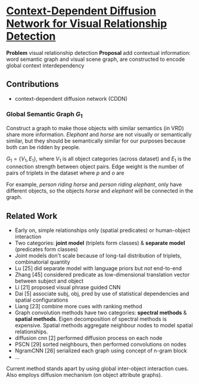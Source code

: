 # [Context-Dependent Diffusion Network for Visual Relationship Detection](https://arxiv.org/abs/1809.06213)

**Problem** visual relationship detection
**Proposal** add contextual information: word semantic graph and visual scene graph, are constructed to encode global context interdependency

## Contributions
- context-dependent diffusion network (CDDN)

### Global Semantic Graph $G_1$
Construct a graph to make those objects with similar semantics (in VRD) share more information. *Elephant* and *horse* are not visually or semantically similar, but they should be semantically similar for our purposes because both can be ridden by people.

$G_1 = \{V_1,E_1\}$, where $V_1$ is  all object categories (across dataset) and $E_1$ is the connection strength between object pairs. Edge weight is the number of pairs of triplets in the dataset where $p$ and $o$ are 

For example, *person riding horse* and *person riding elephant*, only have different objects, so the objects *horse* and *elephant* will be connected in the graph.

## Related Work
- Early on, simple relationships only (spatial predicates) or human-object interaction
- Two categories: **joint model** (triplets form classes) & **separate model** (predicates form classes)
- Joint models don't scale because of long-tail distribution of triplets, combinatorial quantity
- Lu [25] did separate model with language priors but *not* end-to-end
- Zhang [45] considered predicate as low-dimensional translation vector between subject and object
- Li [21] proposed visual phrase guided CNN
- Dai [5] associate subj, obj, pred by use of statistical dependencies and spatial configurations
- Liang [23] combine more cues with ranking method
- Graph convolution methods have two categories: **spectral methods** & **spatial methods**. Eigen decomposition of spectral methods is expensive. Spatial methods aggregate neighbour nodes to model spatial relationships.
- diffusion cnn [2] performed diffusion process on each node
- PSCN [29] sorted neighbours, then performed convolutions on nodes
- NgramCNN [26] serialized each graph using concept of n-gram block
- ...

Current method stands apart by using global inter-object interaction cues. Also employs diffusion mechanism (on object attribute graphs).
<!--stackedit_data:
eyJoaXN0b3J5IjpbLTU1OTQ0MjE1NCwxMjA4MjM0ODMxLC0zMz
YwMTQ5ODcsMTI1Njk1NjE5NCwtMTQ5MzA4NzYwOV19
-->